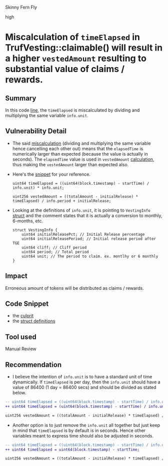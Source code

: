 Skinny Fern Fly

high

# Miscalculation of `timeElapsed` in TrufVesting::claimable() will result in a higher `vestedAmount` resulting to substantial value of claims / rewards.

## Summary
In this code [line](https://github.com/sherlock-audit/2023-12-truflation/blob/main/truflation-contracts/src/token/TrufVesting.sol#L184), the `timeElapsed` is miscalculated by dividing and multiplying the same variable `info.unit`.

## Vulnerability Detail
- The said [miscalculation]((https://github.com/sherlock-audit/2023-12-truflation/blob/main/truflation-contracts/src/token/TrufVesting.sol#L184)) (dividing and multiplying the same variable hence cancelling each other out) means that the `elapsedTime` is numerically larger than expected (because the value is actually in seconds). The `elapsedTime` value is used in `vestedAmount` [calculation](https://github.com/sherlock-audit/2023-12-truflation/blob/main/truflation-contracts/src/token/TrufVesting.sol#L186), thus making the `vestedAmount` larger than expected also.

- Here's the [snippet](https://github.com/sherlock-audit/2023-12-truflation/blob/main/truflation-contracts/src/token/TrufVesting.sol#L184-L186) for your reference. 
    ```solidity
    uint64 timeElapsed = ((uint64(block.timestamp) - startTime) / info.unit) * info.unit;

    uint256 vestedAmount = ((totalAmount - initialRelease) * timeElapsed) / info.period + initialRelease;
    ```
- Looking at the definitions of `info.unit`, it is pointing to `VestingInfo` [struct](https://github.com/sherlock-audit/2023-12-truflation/blob/main/truflation-contracts/src/token/TrufVesting.sol#L94-L100) and the comment states that it is actually a conversion to monthly, 6-months, etc. 
    ```solidity
    struct VestingInfo {
        uint64 initialReleasePct; // Initial Release percentage
        uint64 initialReleasePeriod; // Initial release period after TGE
        uint64 cliff; // Cliff period
        uint64 period; // Total period
        uint64 unit; // The period to claim. ex. montlhy or 6 monthly
    }
    ```    

## Impact
Erroneous amount of tokens will be distributed as claims / rewards. 

## Code Snippet
- the [culprit](https://github.com/sherlock-audit/2023-12-truflation/blob/main/truflation-contracts/src/token/TrufVesting.sol#L184-L186)
- the [struct definitions](https://github.com/sherlock-audit/2023-12-truflation/blob/main/truflation-contracts/src/token/TrufVesting.sol#L94-L100)


## Tool used

Manual Review

## Recommendation
- I believe the intention of `info.unit` is to have a standard unit of time dynamically. If `timeElapsed` is per day, then the `info.unit` should have a value of 86400 (1 day = 86400 secs) and should be divided as stated below.

```diff
-- uint64 timeElapsed = ((uint64(block.timestamp) - startTime) / info.unit) * info.unit;
++ uint64 timeElapsed = (uint64(block.timestamp) - startTime) / info.unit;

uint256 vestedAmount = ((totalAmount - initialRelease) * timeElapsed) / info.period + initialRelease;
```

- Another option is to just remove the `info.unit` all together but just keep in mind that `timeElapsed` is by default is in seconds. Hence other variables meant to express time should also be adjusted in seconds. 
```diff
-- uint64 timeElapsed = ((uint64(block.timestamp) - startTime) / info.unit) * info.unit;
++ uint64 timeElapsed = uint64(block.timestamp) - startTime;

uint256 vestedAmount = ((totalAmount - initialRelease) * timeElapsed) / info.period + initialRelease;
``` 
